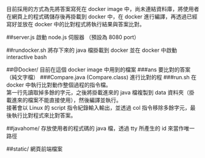 目前採用的方式為先將答案寫死在 docker image 中，尚未連結資料庫，將使用者在網頁上的程式碼儲存後再掛載到 docker 中，在 docker 進行編譯，再透過已經寫好並放在 docker 中的比對程式將執行結果與答案比對。

##server.js
啟動 node.js 伺服器 （預設為 8080 port）

##rundocker.sh
將存下來的 java 檔掛載到 docker 並在 docker 中啟動 interactive bash

##@Docker/
目前在這個 docker image 中用到的檔案
###ans 
要比對的答案（純文字檔）
###Compare.java (Compare.class)
進行比對的程
###run.sh
在 docker 中執行比對動作整個過程的指令檔。  
第一行先讀取掉多餘的字元，之後將掛載進來的 java 檔複製到 data 資料夾（掛載進來的檔案不能直接使用），然後編譯並執行。  
接著會以 Linux 的 script 指令紀錄輸入輸出，並透過 col 指令移除多餘字元，最後執行比對程式來比對答案。

##javahome/
存放使用者的程式碼的 java 檔，透過 tty 所產生的 id 來當作唯一路徑

##static/
網頁前端檔案


